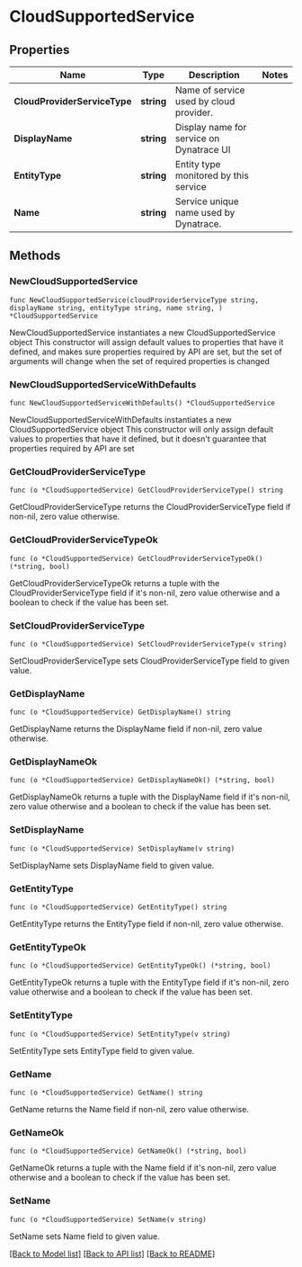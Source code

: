 # CloudSupportedService

## Properties

Name | Type | Description | Notes
------------ | ------------- | ------------- | -------------
**CloudProviderServiceType** | **string** | Name of service used by cloud provider. | 
**DisplayName** | **string** | Display name for service on Dynatrace UI | 
**EntityType** | **string** | Entity type monitored by this service | 
**Name** | **string** | Service unique name used by Dynatrace.  | 

## Methods

### NewCloudSupportedService

`func NewCloudSupportedService(cloudProviderServiceType string, displayName string, entityType string, name string, ) *CloudSupportedService`

NewCloudSupportedService instantiates a new CloudSupportedService object
This constructor will assign default values to properties that have it defined,
and makes sure properties required by API are set, but the set of arguments
will change when the set of required properties is changed

### NewCloudSupportedServiceWithDefaults

`func NewCloudSupportedServiceWithDefaults() *CloudSupportedService`

NewCloudSupportedServiceWithDefaults instantiates a new CloudSupportedService object
This constructor will only assign default values to properties that have it defined,
but it doesn't guarantee that properties required by API are set

### GetCloudProviderServiceType

`func (o *CloudSupportedService) GetCloudProviderServiceType() string`

GetCloudProviderServiceType returns the CloudProviderServiceType field if non-nil, zero value otherwise.

### GetCloudProviderServiceTypeOk

`func (o *CloudSupportedService) GetCloudProviderServiceTypeOk() (*string, bool)`

GetCloudProviderServiceTypeOk returns a tuple with the CloudProviderServiceType field if it's non-nil, zero value otherwise
and a boolean to check if the value has been set.

### SetCloudProviderServiceType

`func (o *CloudSupportedService) SetCloudProviderServiceType(v string)`

SetCloudProviderServiceType sets CloudProviderServiceType field to given value.


### GetDisplayName

`func (o *CloudSupportedService) GetDisplayName() string`

GetDisplayName returns the DisplayName field if non-nil, zero value otherwise.

### GetDisplayNameOk

`func (o *CloudSupportedService) GetDisplayNameOk() (*string, bool)`

GetDisplayNameOk returns a tuple with the DisplayName field if it's non-nil, zero value otherwise
and a boolean to check if the value has been set.

### SetDisplayName

`func (o *CloudSupportedService) SetDisplayName(v string)`

SetDisplayName sets DisplayName field to given value.


### GetEntityType

`func (o *CloudSupportedService) GetEntityType() string`

GetEntityType returns the EntityType field if non-nil, zero value otherwise.

### GetEntityTypeOk

`func (o *CloudSupportedService) GetEntityTypeOk() (*string, bool)`

GetEntityTypeOk returns a tuple with the EntityType field if it's non-nil, zero value otherwise
and a boolean to check if the value has been set.

### SetEntityType

`func (o *CloudSupportedService) SetEntityType(v string)`

SetEntityType sets EntityType field to given value.


### GetName

`func (o *CloudSupportedService) GetName() string`

GetName returns the Name field if non-nil, zero value otherwise.

### GetNameOk

`func (o *CloudSupportedService) GetNameOk() (*string, bool)`

GetNameOk returns a tuple with the Name field if it's non-nil, zero value otherwise
and a boolean to check if the value has been set.

### SetName

`func (o *CloudSupportedService) SetName(v string)`

SetName sets Name field to given value.



[[Back to Model list]](../README.md#documentation-for-models) [[Back to API list]](../README.md#documentation-for-api-endpoints) [[Back to README]](../README.md)



